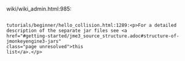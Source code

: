 wiki/wiki_admin.html:985:<pre class="highlightjs highlight">
<code class="language-text hljs" data-lang="text">
tutorials/beginner/hello_collision.html:1289:&lt;p&gt;For a detailed description
of the separate jar files see &lt;a href="#getting-started/jme3_source_structure.adoc#structure-of-jmonkeyengine3-jars"
class="page unresolved"&gt;this list&lt;/a&gt;.&lt;/p&gt;</code></pre>
